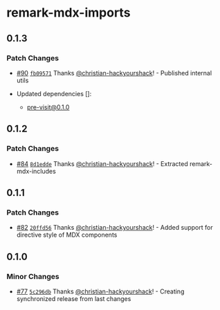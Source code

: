 # remark-mdx-imports

## 0.1.3

### Patch Changes

- [#90](https://github.com/christian-hackyourshack/npm/pull/90) [`fb09571`](https://github.com/christian-hackyourshack/npm/commit/fb095716596542de4a2e8cf96bee2bf3e4162fa4) Thanks [@christian-hackyourshack](https://github.com/christian-hackyourshack)! - Published internal utils

- Updated dependencies []:
  - pre-visit@0.1.0

## 0.1.2

### Patch Changes

- [#84](https://github.com/christian-hackyourshack/npm/pull/84) [`8d1edde`](https://github.com/christian-hackyourshack/npm/commit/8d1edde5830dd9a62a184ba2fa5651331097d9fa) Thanks [@christian-hackyourshack](https://github.com/christian-hackyourshack)! - Extracted remark-mdx-includes

## 0.1.1

### Patch Changes

- [#82](https://github.com/christian-hackyourshack/npm/pull/82) [`20ffd56`](https://github.com/christian-hackyourshack/npm/commit/20ffd5641d1d5cde2ac8fa76f939a1593f9973c4) Thanks [@christian-hackyourshack](https://github.com/christian-hackyourshack)! - Added support for directive style of MDX components

## 0.1.0

### Minor Changes

- [#77](https://github.com/christian-hackyourshack/npm/pull/77) [`5c296db`](https://github.com/christian-hackyourshack/npm/commit/5c296db535081f33c14a17f185af704c4448e378) Thanks [@christian-hackyourshack](https://github.com/christian-hackyourshack)! - Creating synchronized release from last changes
